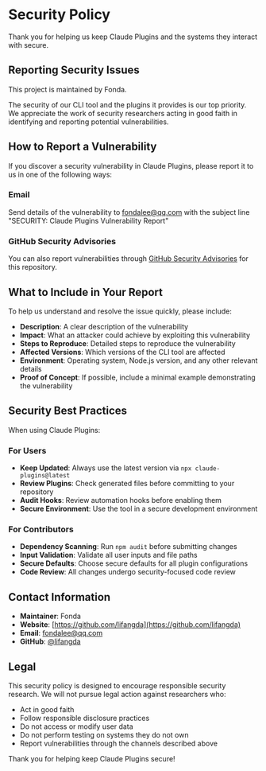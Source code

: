 # Security Policy

Thank you for helping us keep Claude Plugins and the systems they interact with secure.

## Reporting Security Issues

This project is maintained by Fonda.

The security of our CLI tool and the plugins it provides is our top priority. We appreciate the work of security researchers acting in good faith in identifying and reporting potential vulnerabilities.

## How to Report a Vulnerability

If you discover a security vulnerability in Claude Plugins, please report it to us in one of the following ways:

### Email
Send details of the vulnerability to [fondalee@qq.com](mailto:fondalee@qq.com) with the subject line "SECURITY: Claude Plugins Vulnerability Report"

### GitHub Security Advisories
You can also report vulnerabilities through [GitHub Security Advisories](https://github.com/lifangda/claude-plugins/security/advisories/new) for this repository.

## What to Include in Your Report

To help us understand and resolve the issue quickly, please include:

- **Description**: A clear description of the vulnerability
- **Impact**: What an attacker could achieve by exploiting this vulnerability
- **Steps to Reproduce**: Detailed steps to reproduce the vulnerability
- **Affected Versions**: Which versions of the CLI tool are affected
- **Environment**: Operating system, Node.js version, and any other relevant details
- **Proof of Concept**: If possible, include a minimal example demonstrating the vulnerability

## Security Best Practices

When using Claude Plugins:

### For Users
- **Keep Updated**: Always use the latest version via `npx claude-plugins@latest`
- **Review Plugins**: Check generated files before committing to your repository
- **Audit Hooks**: Review automation hooks before enabling them
- **Secure Environment**: Use the tool in a secure development environment

### For Contributors
- **Dependency Scanning**: Run `npm audit` before submitting changes
- **Input Validation**: Validate all user inputs and file paths
- **Secure Defaults**: Choose secure defaults for all plugin configurations
- **Code Review**: All changes undergo security-focused code review

## Contact Information

- **Maintainer**: Fonda
- **Website**: [https://github.com/lifangda](https://github.com/lifangda)
- **Email**: [fondalee@qq.com](mailto:fondalee@qq.com)
- **GitHub**: [@lifangda](https://github.com/lifangda)

## Legal

This security policy is designed to encourage responsible security research. We will not pursue legal action against researchers who:

- Act in good faith
- Follow responsible disclosure practices
- Do not access or modify user data
- Do not perform testing on systems they do not own
- Report vulnerabilities through the channels described above

Thank you for helping keep Claude Plugins secure!